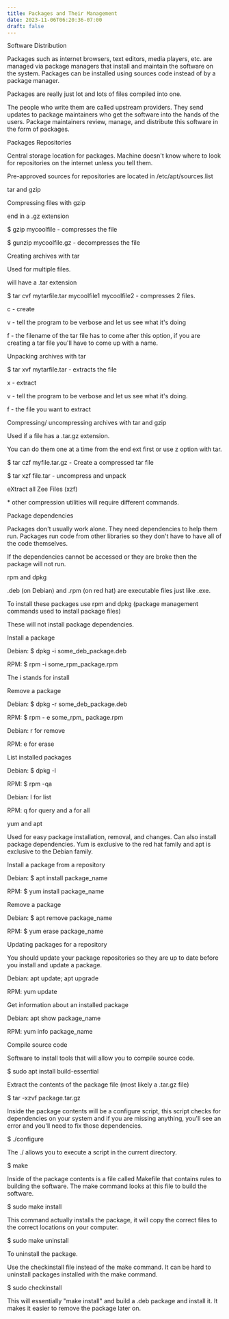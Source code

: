 ```yaml
---
title: Packages and Their Management
date: 2023-11-06T06:20:36-07:00
draft: false
---
```

Software Distribution

Packages such as internet browsers, text editors, media players, etc. are  managed via package managers that install and maintain the software on the system. Packages can be installed using sources code instead of by a package manager.

Packages are really just lot and lots of files compiled into one.

The people who write them are called upstream providers. They send updates to package maintainers who get the software into the hands of the users. Package maintainers review, manage, and distribute this software in the form of packages.

Packages Repositories

Central storage location for packages. Machine doesn't know where to look for repositories on the internet unless you tell them.

Pre-approved sources for repositories are located in /etc/apt/sources.list

tar and gzip

Compressing files with gzip

end in a .gz extension

$ gzip mycoolfile - compresses the file

$ gunzip mycoolfile.gz - decompresses the file

Creating archives with tar

Used for multiple files.

will have a .tar extension

$ tar cvf mytarfile.tar mycoolfile1 mycoolfile2 - compresses 2 files.

c - create

v - tell the program to be verbose and let us see what it's doing

f - the filename of the tar file has to come after this option, if you are creating a tar file you'll have to come up with a name.

Unpacking archives with tar

$ tar xvf mytarfile.tar - extracts the file

x - extract

v - tell the program to be verbose and let us see what it's doing.

f - the file you want to extract

Compressing/ uncompressing archives with tar and gzip

Used if a file has a .tar.gz extension.

You can do them one at a time from the end ext first or use z option with tar.

$ tar czf myfile.tar.gz - Create a compressed tar file

$ tar xzf file.tar - uncompress and unpack

eXtract all Zee Files (xzf)

\* other compression utilities will require different commands.

Package dependencies

Packages don't usually work alone. They need dependencies to help them run. Packages run code from other libraries so they don't have to have all of the code themselves.

If the dependencies cannot be accessed or they are broke then the package will not run.

rpm and dpkg

.deb (on Debian) and .rpm (on red hat) are executable files just like .exe.

To install these packages use rpm and dpkg (package management commands used to install package files)

These will not install package dependencies.

Install a package

Debian: $ dpkg -i some\_deb\_package.deb

RPM: $ rpm -i some\_rpm\_package.rpm

The i stands for install

Remove a package

Debian: $ dpkg -r some\_deb\_package.deb

RPM: $ rpm - e some\_rpm\_ package.rpm

Debian: r for remove

RPM: e for erase

List installed packages

Debian: $ dpkg -l

RPM: $ rpm -qa

Debian: l for list

RPM: q for query and a for all

yum and apt

Used for easy package installation, removal, and changes. Can also install package dependencies. Yum is exclusive to the red hat family and apt is exclusive to the Debian family.

Install a package from a repository

Debian: $ apt install package_name

RPM: $ yum install package_name

Remove a package

Debian: $ apt remove package_name

RPM: $ yum erase package_name

Updating packages for a repository

You should update your package repositories so they are up to date before you install and update a package.

Debian: apt update; apt upgrade

RPM: yum update

Get information about an installed package

Debian: apt show package_name

RPM: yum info package_name

Compile source code

Software to install tools that will allow you to compile source code.

$ sudo apt install build-essential

Extract the contents of the package file (most likely a .tar.gz file)

$ tar -xzvf package.tar.gz

Inside the package contents will be a configure script, this script checks for dependencies on your system and if you are missing anything, you'll see an error and you'll need to fix those dependencies.

$ ./configure

The ./ allows you to execute a script in the current directory.

$ make

Inside of the package contents is a file called Makefile that contains rules to building the software. The make command looks at this file to build the software.

$ sudo make install

This command actually installs the package, it will copy the correct files to the correct locations on your computer.

$ sudo make uninstall

To uninstall the package.

Use the checkinstall file instead of the make command. It can be hard to uninstall packages installed with the make command.

$ sudo checkinstall

This will essentially "make install" and build a .deb package and install it. It makes it easier to remove the package later on.
